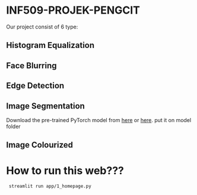 # INF509-PROJEK-PENGCIT

Our project consist of 6 type:

## Histogram Equalization


## Face Blurring


## Edge Detection


## Image Segmentation
Download the pre-trained PyTorch model from [here](https://zenodo.org/record/3697767) or [here](https://drive.google.com/file/d/1wWGPoa7aKBlvml6Awe4AzJUbNlR72K6X/view?usp=sharing). put it on model folder


## Image Colourized




# How to run this web???

<pre><code> streamlit run app/1_homepage.py </code></pre>
